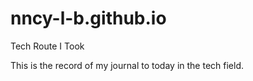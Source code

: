 # nncy-l-b.github.io
Tech Route I Took

This is the record of my journal to today in the tech field.
